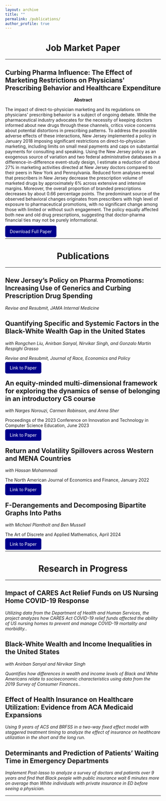 ```yaml
---
layout: archive
title: ""
permalink: /publications/
author_profile: true
---
```


<div style="text-align: center;">
  <h1><strong>Job Market Paper</strong></h1>
</div>

---

## Curbing Pharma Influence: The Effect of Marketing Restrictions on Physicians' Prescribing Behavior and Healthcare Expenditure

<p style="text-align: center;">
  <strong>Abstract</strong>
</p>

The impact of direct-to-physician marketing and its regulations on physicians' prescribing behavior is a subject of ongoing debate. While the pharmaceutical industry advocates for the necessity of keeping doctors informed about new drugs through these channels, critics voice concerns about potential distortions in prescribing patterns. To address the possible adverse effects of these interactions, New Jersey implemented a policy in January 2018 imposing significant restrictions on direct-to-physician marketing, including limits on small meal payments and caps on substantial payments for consulting and speaking. Using the New Jersey policy as an exogenous source of variation and two federal administrative databases in a difference-in-difference event-study design, I estimate a reduction of about 27% in marketing activities directed at New Jersey doctors compared to their peers in New York and Pennsylvania. Reduced form analyses reveal that prescribers in New Jersey decrease the prescription volume of marketed drugs by approximately 6% across extensive and intensive margins. Moreover, the overall proportion of branded prescriptions decreases by about 0.66 percentage points. The predominant source of the observed behavioral changes originates from prescribers with high level of exposure to pharmaceutical promotions, with no significant change among those with limited or without such engagement. The policy equally affected both new and old drug prescriptions, suggesting that doctor-pharma financial ties may not be purely informational.

<p style="margin-top: 20px;">
  <a href="http://hamidhabibi.com/files/Job_Market_Paper.pdf" style="background-color: darkblue; color: white; padding: 10px 15px; text-decoration: none; border-radius: 5px;">Download Full Paper</a>
</p>

---

<div style="text-align: center;">
  <h1><strong>Publications</strong></h1>
</div>

---

## New Jersey’s Policy on Pharma Promotions: Increasing Use of Generics and Curbing Prescription Drug Spending    
*Revise and Resubmit, JAMA Internal Medicine*

## Quantifying Specific and Systemic Factors in the Black-White Wealth Gap in the United States  
*with Rongchen Liu, Anirban Sanyal, Nirvikar Singh, and Gonzalo Martin Respighi Grasso*  

*Revise and Resubmit, Journal of Race, Economics and Policy*

 <a href="https://dx.doi.org/10.2139/ssrn.3800592" style="background-color: darkblue; color: white; padding: 10px 15px; text-decoration: none; border-radius: 5px;">Link to Paper</a>


## An equity-minded multi-dimensional framework for exploring the dynamics of sense of belonging in an introductory CS course  
*with Narges Norouzi, Carmen Robinson, and Anna Sher*  

Proceedings of the 2023 Conference on Innovation and Technology in Computer Science Education, June 2023 

 <a href="https://doi.org/10.1145/3587102.3588780" style="background-color: darkblue; color: white; padding: 10px 15px; text-decoration: none; border-radius: 5px;">Link to Paper</a>


## Return and Volatility Spillovers across Western and MENA Countries  
*with Hassan Mohammadi*  

The North American Journal of Economics and Finance, January 2022

 <a href="https://doi.org/10.1016/j.najef.2022.101642" style="background-color: darkblue; color: white; padding: 10px 15px; text-decoration: none; border-radius: 5px;">Link to Paper</a>

## F-Derangements and Decomposing Bipartite Graphs Into Paths  
*with Michael Plantholt and Ben Mussell*  

The Art of Discrete and Applied Mathematics, April 2024

 <a href="https://doi.org/10.26493/2590-9770.1576.a47" style="background-color: darkblue; color: white; padding: 10px 15px; text-decoration: none; border-radius: 5px;">Link to Paper</a>

---

<div style="text-align: center;">
  <h1><strong>Research in Progress</strong></h1>
</div>

---

## Impact of CARES Act Relief Funds on US Nursing Home COVID-19 Response    
*Utilizing data from the Department of Health and Human Services, the project analyzes
how CARES Act COVID-19 relief funds affected the ability of US nursing homes
to prevent and manage COVID-19 mortality and morbidity.*.

## Black-White Wealth and Income Inequalities in the United States  
*with Anirban Sanyal and Nirvikar Singh*  

*Quantifies how differences in wealth and income levels of Black and White Americans
relate to socioeconomic characteristics using data from the 2019 Survey of Consumer
Finances.*.

## Effect of Health Insurance on Healthcare Utilization: Evidence from ACA Medicaid Expansions  
*Using 9 years of ACS and BRFSS in a two-way fixed effect model with staggered treatment timing to analyze the effect of insurance on healthcare utilization in the short and the long run.*  

## Determinants and Prediction of Patients’ Waiting Time in Emergency Departments  
*Implement Post-lasso to analyze a survey of doctors and patients over 9 years and
find that Black people with public insurance wait 6 minutes more on average than
White individuals with private insurance in ED before seeing a physician.*  

---
